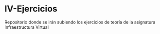# IV-Ejercicios

Repositorio donde se irán subiendo los ejercicios de teoría de la asignatura Infraestructura Virtual
